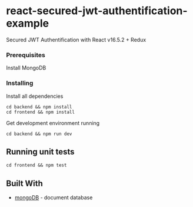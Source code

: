 # react-secured-jwt-authentification-example

Secured JWT Authentification with React v16.5.2 + Redux

### Prerequisites

Install MongoDB

### Installing

Install all dependencies

```
cd backend && npm install
cd frontend && npm install

```

Get development environment running

```
cd backend && npm run dev
```

## Running unit tests

```
cd frontend && npm test
```

## Built With

* [mongoDB](https://www.mongodb.com/) - document database